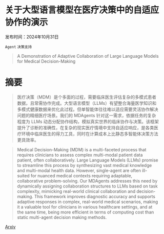 # 关于大型语言模型在医疗决策中的自适应协作的演示

发布时间：2024年10月31日

`Agent` `决策支持`

> A Demonstration of Adaptive Collaboration of Large Language Models for Medical Decision-Making

# 摘要

> 医疗决策（MDM）是个多面的过程，需要临床医生评估复杂的多模式患者数据，且常需协作完成。大型语言模型（LLMs）有望整合海量医学知识和多模式健康数据来优化此过程。但单智能体往往难以适应需要灵活协作解决问题的精细医疗场景。我们的 MDAgents 针对这一需求，依据任务的复杂程度为 LLMs 动态分配协作结构，模拟真实世界的临床协作与决策。该框架提升了诊断的准确性，在复杂的现实医疗情境中支持自适应响应，是各类医疗环境中临床医生的得力工具，同时在计算成本上比静态多智能体决策方法更具效率。

> Medical Decision-Making (MDM) is a multi-faceted process that requires clinicians to assess complex multi-modal patient data patient, often collaboratively. Large Language Models (LLMs) promise to streamline this process by synthesizing vast medical knowledge and multi-modal health data. However, single-agent are often ill-suited for nuanced medical contexts requiring adaptable, collaborative problem-solving. Our MDAgents addresses this need by dynamically assigning collaboration structures to LLMs based on task complexity, mimicking real-world clinical collaboration and decision-making. This framework improves diagnostic accuracy and supports adaptive responses in complex, real-world medical scenarios, making it a valuable tool for clinicians in various healthcare settings, and at the same time, being more efficient in terms of computing cost than static multi-agent decision making methods.

[Arxiv](https://arxiv.org/abs/2411.00248)